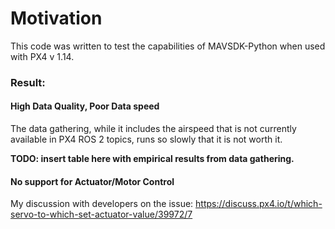 # Motivation
This code was written to test the capabilities of MAVSDK-Python when used with PX4 v 1.14.

### Result:
#### High Data Quality, Poor Data speed
The data gathering, while it includes the airspeed that is not currently available in PX4 ROS 2 topics, runs so slowly that it is not worth it.

**TODO: insert table here with empirical results from data gathering.**

#### No support for Actuator/Motor Control

My discussion with developers on the issue: https://discuss.px4.io/t/which-servo-to-which-set-actuator-value/39972/7 